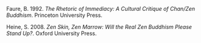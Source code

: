 Faure, B. 1992. *The Rhetoric of Immediacy: A Cultural Critique of Chan/Zen Buddhism*. Princeton University Press.

Heine, S. 2008. *Zen Skin, Zen Marrow: Will the Real Zen Buddhism Please Stand Up?*. Oxford University Press.
